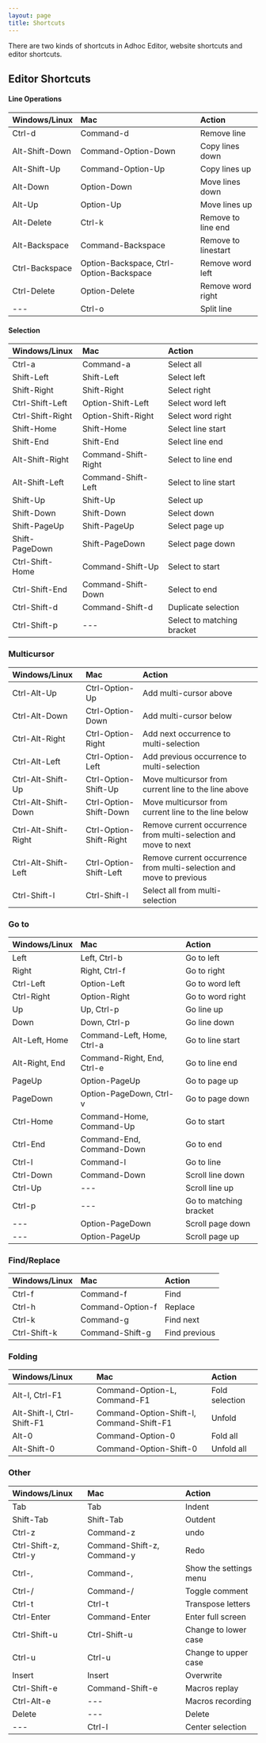 ```yaml
---
layout: page
title: Shortcuts
---
```


There are two kinds of shortcuts in Adhoc Editor, website shortcuts and editor shortcuts.



## Editor Shortcuts


#### Line Operations

| Windows/Linux                  | Mac                            | Action                         |
|:-------------------------------|:-------------------------------|:-------------------------------|
| Ctrl-d | Command-d | Remove line |
| Alt-Shift-Down | Command-Option-Down | Copy lines down |
| Alt-Shift-Up | Command-Option-Up | Copy lines up |
| Alt-Down | Option-Down | Move lines down |
| Alt-Up | Option-Up | Move lines up |
| Alt-Delete | Ctrl-k | Remove to line end |
| Alt-Backspace | Command-Backspace | Remove to linestart |
| Ctrl-Backspace | Option-Backspace, Ctrl-Option-Backspace | Remove word left |
| Ctrl-Delete | Option-Delete | Remove word right |
| --- | Ctrl-o | Split line |


#### Selection

| Windows/Linux                  | Mac                            | Action                         |
|:-------------------------------|:-------------------------------|:-------------------------------|
| Ctrl-a | Command-a | Select all |
| Shift-Left | Shift-Left | Select left |
| Shift-Right | Shift-Right | Select right |
| Ctrl-Shift-Left | Option-Shift-Left | Select word left |
| Ctrl-Shift-Right | Option-Shift-Right | Select word right |
| Shift-Home | Shift-Home | Select line start |
| Shift-End | Shift-End | Select line end |
| Alt-Shift-Right | Command-Shift-Right | Select to line end |
| Alt-Shift-Left | Command-Shift-Left | Select to line start |
| Shift-Up | Shift-Up | Select up |
| Shift-Down | Shift-Down | Select down |
| Shift-PageUp | Shift-PageUp | Select page up |
| Shift-PageDown | Shift-PageDown | Select page down |
| Ctrl-Shift-Home | Command-Shift-Up | Select to start |
| Ctrl-Shift-End | Command-Shift-Down | Select to end |
| Ctrl-Shift-d | Command-Shift-d | Duplicate selection |
| Ctrl-Shift-p | --- | Select to matching bracket |


### Multicursor

| Windows/Linux                  | Mac                            | Action                         |
|:-------------------------------|:-------------------------------|:-------------------------------|
| Ctrl-Alt-Up | Ctrl-Option-Up | Add multi-cursor above |
| Ctrl-Alt-Down | Ctrl-Option-Down | Add multi-cursor below |
| Ctrl-Alt-Right | Ctrl-Option-Right | Add next occurrence to multi-selection |
| Ctrl-Alt-Left | Ctrl-Option-Left | Add previous occurrence to multi-selection |
| Ctrl-Alt-Shift-Up | Ctrl-Option-Shift-Up | Move multicursor from current line to the line above |
| Ctrl-Alt-Shift-Down | Ctrl-Option-Shift-Down | Move multicursor from current line to the line below |
| Ctrl-Alt-Shift-Right | Ctrl-Option-Shift-Right | Remove current occurrence from multi-selection and move to next |
| Ctrl-Alt-Shift-Left | Ctrl-Option-Shift-Left | Remove current occurrence from multi-selection and move to previous |
| Ctrl-Shift-l | Ctrl-Shift-l | Select all from multi-selection |


### Go to

| Windows/Linux                  | Mac                            | Action                         |
|:-------------------------------|:-------------------------------|:-------------------------------|
| Left | Left, Ctrl-b | Go to left |
| Right | Right, Ctrl-f | Go to right |
| Ctrl-Left | Option-Left | Go to word left |
| Ctrl-Right | Option-Right | Go to word right |
| Up | Up, Ctrl-p | Go line up |
| Down | Down, Ctrl-p | Go line down |
| Alt-Left, Home | Command-Left, Home, Ctrl-a | Go to line start |
| Alt-Right, End | Command-Right, End, Ctrl-e | Go to line end |
| PageUp | Option-PageUp | Go to page up |
| PageDown | Option-PageDown, Ctrl-v | Go to page down |
| Ctrl-Home | Command-Home, Command-Up | Go to start |
| Ctrl-End | Command-End, Command-Down | Go to end |
| Ctrl-l | Command-l | Go to line |
| Ctrl-Down | Command-Down | Scroll line down |
| Ctrl-Up | --- | Scroll line up |
| Ctrl-p | --- | Go to matching bracket |
| --- | Option-PageDown | Scroll page down |
| --- | Option-PageUp | Scroll page up |


### Find/Replace

| Windows/Linux                  | Mac                            | Action                         |
|:-------------------------------|:-------------------------------|:-------------------------------|
| Ctrl-f | Command-f | Find |
| Ctrl-h | Command-Option-f | Replace |
| Ctrl-k | Command-g | Find next |
| Ctrl-Shift-k | Command-Shift-g | Find previous |


### Folding

| Windows/Linux                  | Mac                            | Action                         |
|:-------------------------------|:-------------------------------|:-------------------------------|
| Alt-l, Ctrl-F1 | Command-Option-L, Command-F1 | Fold selection |
| Alt-Shift-l, Ctrl-Shift-F1 | Command-Option-Shift-l, Command-Shift-F1 | Unfold |
| Alt-0 | Command-Option-0 | Fold all |
| Alt-Shift-0 | Command-Option-Shift-0 | Unfold all |


### Other

| Windows/Linux                  | Mac                            | Action                         |
|:-------------------------------|:-------------------------------|:-------------------------------|
| Tab | Tab | Indent |
| Shift-Tab | Shift-Tab | Outdent |
| Ctrl-z | Command-z | undo |
| Ctrl-Shift-z, Ctrl-y | Command-Shift-z, Command-y | Redo |
| Ctrl-, | Command-, | Show the settings menu |
| Ctrl-/ | Command-/ | Toggle comment |
| Ctrl-t | Ctrl-t | Transpose letters |
| Ctrl-Enter | Command-Enter | Enter full screen |
| Ctrl-Shift-u | Ctrl-Shift-u | Change to lower case |
| Ctrl-u | Ctrl-u | Change to upper case |
| Insert | Insert | Overwrite |
| Ctrl-Shift-e | Command-Shift-e | Macros replay |
| Ctrl-Alt-e | --- | Macros recording |
| Delete | --- | Delete |
| --- | Ctrl-l | Center selection |
